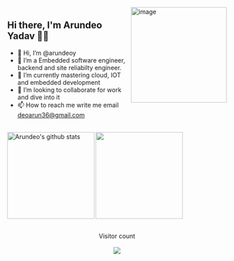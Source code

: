 <img align="right" height="220px" src="https://appservice.azureedge.net/images/linux-landing-page/v3/node.svg" alt="image" />

<p align="left">

## Hi there, I'm Arundeo  Yadav 👋🏻 
- 👋 Hi, I’m @arundeoy
- 👀 I’m a Embedded software engineer, backend and site reliabilty engineer.
- 🌱 I’m currently mastering  cloud, IOT and embedded development 
- 💞️ I’m looking to collaborate for work and dive into it
- 📫 How to reach me write me email deoarun36@gmail.com
 

<!---
arundeoy/arundeoy is a ✨ special ✨ repository because its `README.md` (this file) appears on your GitHub profile.
You can click the Preview link to take a look at your changes.
--->
<br>
 

  <img align="left" height="200px" src="https://github-readme-stats.vercel.app/api?username=arundeoy&show_icons=true&count_private=true&title_color=ff0087&bg_color=fafbfc00&text_color=a2a2a2" alt="Arundeo's github stats" />

  <img align="center" height="200px" src="https://github-readme-stats.vercel.app/api/top-langs/?username=arundeoy&title_color=ff0087&bg_color=fafbfc00&text_color=35b5ff&hide=EJS" />
  
<!---

<a href="https://github.com/arundeoy/Online_Classroom_Web_App">
  <img align="left" src="https://github-readme-stats.anuraghazra1.vercel.app/api/pin/?username=arundeoy&repo=Online_Classroom_Web_App&show_owner&title_color=e6005c" />
 </a>
<a href="https://github.com/arundeoy/Daily-Newspaper-using-reactJS">
  <img align="center" src="https://github-readme-stats.vercel.app/api/pin/?username=arundeoy&repo=Daily-Newspaper-using-reactJS&title_color=e6005c" />
 </a>
-->
<br> 
<br>

<p align="center"> 
  Visitor count<br> <br>
  <img src="https://profile-counter.glitch.me/arundeoy/count.svg" />
</p>

